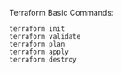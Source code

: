 Terraform Basic Commands:

    terraform init
    terraform validate
    terraform plan
    terraform apply
    terraform destroy
